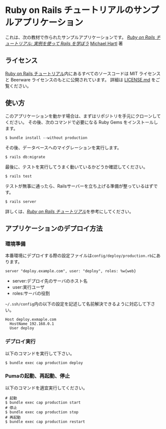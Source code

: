 # Ruby on Rails チュートリアルのサンプルアプリケーション

これは、次の教材で作られたサンプルアプリケーションです。
[*Ruby on Rails チュートリアル: 実例を使って Rails を学ぼう*](http://railstutorial.jp/)
[Michael Hartl](http://www.michaelhartl.com/) 著

## ライセンス

[Ruby on Rails チュートリアル](http://railstutorial.jp/)内にあるすべてのソースコードは
MIT ライセンスと Beerware ライセンスのもとに公開されています。
詳細は [LICENSE.md](LICENSE.md) をご覧ください。

## 使い方

このアプリケーションを動かす場合は、まずはリポジトリを手元にクローンしてください。
その後、次のコマンドで必要になる Ruby Gems をインストールします。

```
$ bundle install --without production
```

その後、データベースへのマイグレーションを実行します。

```
$ rails db:migrate
```

最後に、テストを実行してうまく動いているかどうか確認してください。

```
$ rails test
```

テストが無事に通ったら、Railsサーバーを立ち上げる準備が整っているはずです。

```
$ rails server
```

詳しくは、[*Ruby on Rails チュートリアル*](http://railstutorial.jp/)を参考にしてください。

## アプリケーションのデプロイ方法

### 環境準備

本番環境にデプロイする際の設定ファイルは`config/deploy/production.rb`にあります。

```
server "deploy.example.com", user: "deploy", roles: %w{web}
```

- server:デプロイ先のサーバのホスト名
- user:実行ユーザ
- roles:サーバの役割

`~/.ssh/config`内の以下の設定を記述して名前解決できるように対応して下さい。

```
Host deploy.exmaple.com
  HostName 192.168.0.1
  User deploy
```

### デプロイ実行

以下のコマンドを実行して下さい。

```
$ bundle exec cap production deploy
```

### Pumaの起動、再起動、停止

以下のコマンドを適宜実行してください。

```
# 起動
$ bundle exec cap production start
# 停止
$ bundle exec cap production stop
# 再起動
$ bundle exec cap production restart
```
